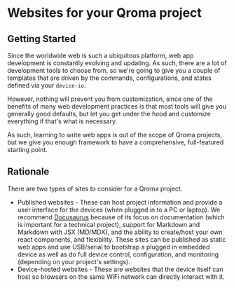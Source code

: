 # Websites for your Qroma project


## Getting Started

Since the worldwide web is such a ubiquitous platform, web app development is constantly evolving and updating. As such, there are a lot of development tools to choose from, so we're going to give you a couple of templates that are driven by the commands, configurations, and states defined via your `device-io`.

However, nothing will prevent you from customization, since one of the benefits of many web development practices is that most tools will give you generally good defaults, but let you get under the hood and customize everything if that's what is necessary.

As such, learning to write web apps is out of the scope of Qroma projects, but we give you enough framework to have a comprehensive, full-featured starting point.


## Rationale

There are two types of sites to consider for a Qroma project.
* Published websites - These can host project information and provide a user interface for the devices (when plugged in to a PC or laptop). We recommend [Docusaurus](https://docusaurus.io/) because of its focus on documentation (which is important for a technical project), support for Markdown and Markdown with JSX (MD/MDX), and the ability to create/host your own react components, and flexibility. These sites can be published as static web apps and use USB/serial to bootstrap a plugged in embedded device as well as do full device control, configuration, and monitoring (depending on your project's settings).
* Device-hosted websites - These are websites that the device itself can host so browsers on the same WiFi network can directly interact with it.
